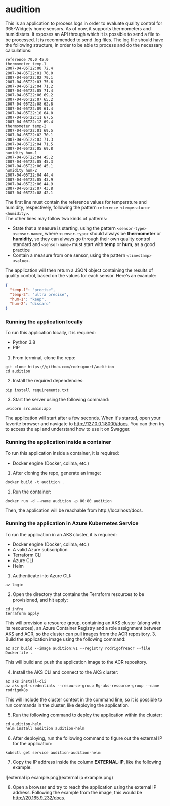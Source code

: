 # audition

This is an application to process logs in order to evaluate quality control for 365-Widgets home sensors. As of now, it supports thermometers and humidistats. 
It exposes an API through which it is possible to send a file to be processed.
It is recommended to send .log files. The log file should have the following structure, in order to be able to process and do the necessary calculations:

```commandline
reference 70.0 45.0
thermometer temp-1
2007-04-05T22:00 72.4
2007-04-05T22:01 76.0
2007-04-05T22:02 79.1
2007-04-05T22:03 75.6
2007-04-05T22:04 71.2
2007-04-05T22:05 71.4
2007-04-05T22:06 69.2
2007-04-05T22:07 65.2
2007-04-05T22:08 62.8
2007-04-05T22:09 61.4
2007-04-05T22:10 64.0
2007-04-05T22:11 67.5
2007-04-05T22:12 69.4
thermometer temp-2
2007-04-05T22:01 69.5
2007-04-05T22:02 70.1
2007-04-05T22:03 71.3
2007-04-05T22:04 71.5
2007-04-05T22:05 69.8
humidity hum-1
2007-04-05T22:04 45.2
2007-04-05T22:05 45.3
2007-04-05T22:06 45.1
humidity hum-2
2007-04-05T22:04 44.4
2007-04-05T22:05 43.9
2007-04-05T22:06 44.9
2007-04-05T22:07 43.8
2007-04-05T22:08 42.1
```

The first line must contain the reference values for temperature and humidity, respectively, following the pattern ```reference <temperature> <humidity>```.\
The other lines may follow two kinds of patterns:
- State that a measure is starting, using the pattern ```<sensor-type> <sensor-name>```, where ```<sensor-type>``` should always be **thermometer** or **humidity**, so they can always go through their own quality control standard and ```<sensor-name>``` must start with **temp** or **hum**, as a good practice
- Contain a measure from one sensor, using the pattern ```<timestamp> <value>```.

The application will then return a JSON object containing the results of quality control, based on the values for each sensor. Here's an example:

```json
{
  "temp-1": "precise",
  "temp-2": "ultra precise",
  "hum-1": "keep",
  "hum-2": "discard"
}
```

### Running the application locally

To run this application locally, it is required:
- Python 3.8
- PIP

1. From terminal, clone the repo:

````commandline
git clone https://github.com/rodrigoorf/audition
cd audition
````

2. Install the required dependencies:

````commandline
pip install requirements.txt
````

3. Start the server using the following command:
````commandline
uvicorn src.main:app 
````

The application will start after a few seconds. When it's started, open your favorite browser and navigate to http://127.0.0.1:8000/docs. You can then try to access the api and understand how to use it on Swagger.

### Running the application inside a container

To run this application inside a container, it is required:

- Docker engine (Docker, colima, etc.)

1. After cloning the repo, generate an image:

````commandline
docker build -t audition .
````

2. Run the container:

````commandline
docker run -d --name audition -p 80:80 audition
````

Then, the application will be reachable from http://localhost/docs.

### Running the application in Azure Kubernetes Service

To run the application in an AKS cluster, it is required:

- Docker engine (Docker, colima, etc.)
- A valid Azure subscription
- Terraform CLI
- Azure CLI
- Helm

1. Authenticate into Azure CLI:

````commandline
az login
````

2. Open the directory that contains the Terraform resources to be provisioned, and hit apply:

````commandline
cd infra
terraform apply
````

This will provision a resource group, containing an AKS cluster (along with its resources), an Azure Container Registry and a role assignment between AKS and ACR, so the cluster can pull images from the ACR repository. 
3. Build the application image using the following command:

````commandline
az acr build --image audition:v1 --registry rodrigofreacr --file Dockerfile .
````

This will build and push the application image to the ACR repository.

4. Install the AKS CLI and connect to the AKS cluster:

````commandline
az aks install-cli
az aks get-credentials --resource-group Rg-aks-resource-group --name rodrigok8s
````

This will include the cluster context in the command line, so it is possible to run commands in the cluster, like deploying the application.

5. Run the following command to deploy the application within the cluster:

````commandline
cd audition-helm
helm install audition audition-helm
````

6. After deploying, run the following command to figure out the external IP for the application:

````commandline
kubectl get service audition-audition-helm
````

7. Copy the IP address inside the column **EXTERNAL-IP**, like the following example:

![external ip example.png](external ip example.png)

8. Open a browser and try to reach the application using the external IP address. Following the example from the image, this would be http://20.165.9.232/docs.

